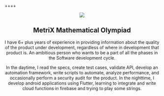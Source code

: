 ++++ 
 <center>
                  <Image
                    src={'https://imgur.com/zOCGNPN.png'}
                    width={200}
                    height={200}
                  />
                </center>

<h2 align="center"> <b>MetriX Mathematical Olympiad</b></h2>

<div align="center">
<p>
I have 6+ plus years of experience in providing information about the quality of the product under development, regardless of where in development that product is. An ambitious person who wants to be a part of all the phases in the Software development cycle.
    
In the daytime, I read the specs, create test cases, validate API, develop an automation framework, write scripts to automate, analyze performance, and occasionally perform a security audit for the product. In the nighttime, I develop android applications using Flutter, learning to integrate and write cloud functions in firebase and trying to play some strings.
</p>
</div>

